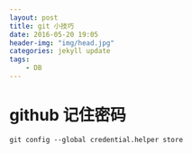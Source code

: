 ```yaml
---
layout: post
title: git 小技巧
date: 2016-05-20 19:05
header-img: "img/head.jpg"
categories: jekyll update
tags:
    - DB
---
```


# github 记住密码
```
git config --global credential.helper store
```
